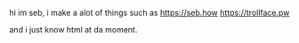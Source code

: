 hi im seb, i make a alot of things such as 
https://seb.how
https://trollface.pw

and i just know html at da moment.
